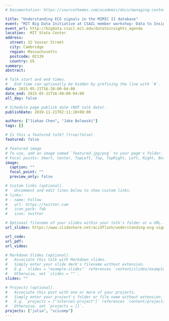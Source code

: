 ```yaml
---
# Documentation: https://sourcethemes.com/academic/docs/managing-content/

title: "Understanding ECG signals in the MIMIC II database"
event: "MIT Big Data Initiative at CSAIL member workshop: Data to Insights"
event_url: http://bigdata.csail.mit.edu/datatoinsights_agenda
location:  MIT Stata Center
address:
  street: 32 Vassar Street
  city: Cambridge
  region: Massachusetts
  postcode: 02139
  country: US
summary:
abstract:

# Talk start and end times.
#   End time can optionally be hidden by prefixing the line with `#`.
date: 2015-05-21T16:20:00-04:00
date_end: 2015-05-21T16:40:00-04:00
all_day: false

# Schedule page publish date (NOT talk date).
publishDate: 2019-11-21T02:11:18+08:00

authors: ["Jiahao Chen", "Jake Bolewski"]
tags: []

# Is this a featured talk? (true/false)
featured: false

# Featured image
# To use, add an image named `featured.jpg/png` to your page's folder. 
# Focal points: Smart, Center, TopLeft, Top, TopRight, Left, Right, BottomLeft, Bottom, BottomRight.
image:
  caption: ""
  focal_point: ""
  preview_only: false

# Custom links (optional).
#   Uncomment and edit lines below to show custom links.
# links:
# - name: Follow
#   url: https://twitter.com
#   icon_pack: fab
#   icon: twitter

# Optional filename of your slides within your talk's folder or a URL.
url_slides: https://www.slideshare.net/acidflask/understanding-ecg-signals-in-the-mimic-ii-database

url_code:
url_pdf:
url_video:

# Markdown Slides (optional).
#   Associate this talk with Markdown slides.
#   Simply enter your slide deck's filename without extension.
#   E.g. `slides = "example-slides"` references `content/slides/example-slides.md`.
#   Otherwise, set `slides = ""`.
slides: ""

# Projects (optional).
#   Associate this post with one or more of your projects.
#   Simply enter your project's folder or file name without extension.
#   E.g. `projects = ["internal-project"]` references `content/project/deep-learning/index.md`.
#   Otherwise, set `projects = []`.
projects: ["julia", "scicomp"]
---
```

